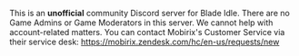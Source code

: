 This is an **unofficial** community Discord server for Blade Idle. There are no Game Admins or Game Moderators in this server. We cannot help with account-related matters. You can contact Mobirix's Customer Service via their service desk: <https://mobirix.zendesk.com/hc/en-us/requests/new>
